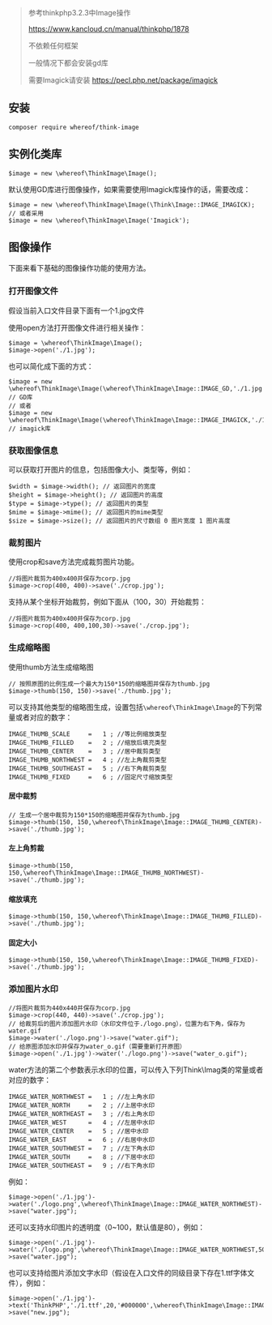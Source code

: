 > 参考thinkphp3.2.3中Image操作
>
> https://www.kancloud.cn/manual/thinkphp/1878
>
> 不依赖任何框架
>
> 一般情况下都会安装gd库
>
> 需要Imagick请安装 https://pecl.php.net/package/imagick



## 安装

~~~
composer require whereof/think-image
~~~

## 实例化类库

~~~
$image = new \whereof\ThinkImage\Image();
~~~

默认使用GD库进行图像操作，如果需要使用Imagick库操作的话，需要改成：

```
$image = new \whereof\ThinkImage\Image(\Think\Image::IMAGE_IMAGICK); 
// 或者采用
$image = new \whereof\ThinkImage\Image('Imagick');
```

## 图像操作

下面来看下基础的图像操作功能的使用方法。

### 打开图像文件

假设当前入口文件目录下面有一个1.jpg文件

使用open方法打开图像文件进行相关操作：

```
$image = \whereof\ThinkImage\Image(); 
$image->open('./1.jpg');
```

也可以简化成下面的方式：

```
$image = new \whereof\ThinkImage\Image(\whereof\ThinkImage\Image::IMAGE_GD,'./1.jpg'); // GD库
// 或者
$image = new \whereof\ThinkImage\Image(\whereof\ThinkImage\Image::IMAGE_IMAGICK,'./1.jpg');  // imagick库
```

### 获取图像信息

可以获取打开图片的信息，包括图像大小、类型等，例如：

~~~
$width = $image->width(); // 返回图片的宽度
$height = $image->height(); // 返回图片的高度
$type = $image->type(); // 返回图片的类型
$mime = $image->mime(); // 返回图片的mime类型
$size = $image->size(); // 返回图片的尺寸数组 0 图片宽度 1 图片高度
~~~

### 裁剪图片

使用crop和save方法完成裁剪图片功能。

```
//将图片裁剪为400x400并保存为corp.jpg
$image->crop(400, 400)->save('./crop.jpg');
```

支持从某个坐标开始裁剪，例如下面从（100，30）开始裁剪：

```
//将图片裁剪为400x400并保存为corp.jpg
$image->crop(400, 400,100,30)->save('./crop.jpg');
```

### 生成缩略图

使用thumb方法生成缩略图

~~~
// 按照原图的比例生成一个最大为150*150的缩略图并保存为thumb.jpg
$image->thumb(150, 150)->save('./thumb.jpg');
~~~

可以支持其他类型的缩略图生成，设置包括`\whereof\ThinkImage\Image`的下列常量或者对应的数字：

~~~
IMAGE_THUMB_SCALE     =   1 ; //等比例缩放类型
IMAGE_THUMB_FILLED    =   2 ; //缩放后填充类型
IMAGE_THUMB_CENTER    =   3 ; //居中裁剪类型
IMAGE_THUMB_NORTHWEST =   4 ; //左上角裁剪类型
IMAGE_THUMB_SOUTHEAST =   5 ; //右下角裁剪类型
IMAGE_THUMB_FIXED     =   6 ; //固定尺寸缩放类型
~~~

#### 居中裁剪

```
// 生成一个居中裁剪为150*150的缩略图并保存为thumb.jpg
$image->thumb(150, 150,\whereof\ThinkImage\Image::IMAGE_THUMB_CENTER)->save('./thumb.jpg');
```

#### 左上角剪裁

```
$image->thumb(150, 150,\whereof\ThinkImage\Image::IMAGE_THUMB_NORTHWEST)->save('./thumb.jpg');
```

#### 缩放填充

```
$image->thumb(150, 150,\whereof\ThinkImage\Image::IMAGE_THUMB_FILLED)->save('./thumb.jpg');
```

#### 固定大小

```
$image->thumb(150, 150,\whereof\ThinkImage\Image::IMAGE_THUMB_FIXED)->save('./thumb.jpg');
```

### 添加图片水印

```
//将图片裁剪为440x440并保存为corp.jpg
$image->crop(440, 440)->save('./crop.jpg');
// 给裁剪后的图片添加图片水印（水印文件位于./logo.png），位置为右下角，保存为water.gif
$image->water('./logo.png')->save("water.gif");
// 给原图添加水印并保存为water_o.gif（需要重新打开原图）
$image->open('./1.jpg')->water('./logo.png')->save("water_o.gif"); 
```

water方法的第二个参数表示水印的位置，可以传入下列Think\Imag类的常量或者对应的数字：

```
IMAGE_WATER_NORTHWEST =   1 ; //左上角水印
IMAGE_WATER_NORTH     =   2 ; //上居中水印
IMAGE_WATER_NORTHEAST =   3 ; //右上角水印
IMAGE_WATER_WEST      =   4 ; //左居中水印
IMAGE_WATER_CENTER    =   5 ; //居中水印
IMAGE_WATER_EAST      =   6 ; //右居中水印
IMAGE_WATER_SOUTHWEST =   7 ; //左下角水印
IMAGE_WATER_SOUTH     =   8 ; //下居中水印
IMAGE_WATER_SOUTHEAST =   9 ; //右下角水印
```

例如：

```
$image->open('./1.jpg')->water('./logo.png',\whereof\ThinkImage\Image::IMAGE_WATER_NORTHWEST)->save("water.jpg"); 
```

还可以支持水印图片的透明度（0~100，默认值是80），例如：

```
$image->open('./1.jpg')->water('./logo.png',\whereof\ThinkImage\Image::IMAGE_WATER_NORTHWEST,50)->save("water.jpg"); 
```

也可以支持给图片添加文字水印（假设在入口文件的同级目录下存在1.ttf字体文件），例如：

```
$image->open('./1.jpg')->text('ThinkPHP','./1.ttf',20,'#000000',\whereof\ThinkImage\Image::IMAGE_WATER_SOUTHEAST)->save("new.jpg"); 
```
